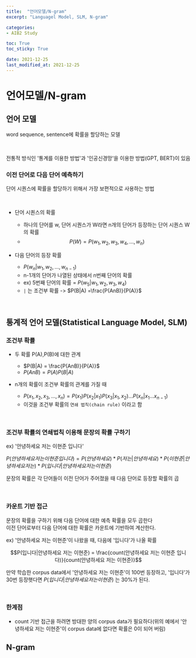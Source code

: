 ```yaml
---
title:  "언어모델/N-gram"
excerpt: "Languagel Model, SLM, N-gram"

categories:
- AIB2 Study

toc: True
toc_sticky: True

date: 2021-12-25
last_modified_at: 2021-12-25
---
```


# 언어모델/N-gram

## 언어 모델

word sequence, sentence에 확률을 할당하는 모델

<br>

전통적 방식인 '통계를 이용한 방법'과 '인공신경망'을 이용한 방법(GPT, BERT)이 있음

### 이전 단어로 다음 단어 예측하기

단어 시퀀스에 확률을 할당하기 위해서 가장 보편적으로 사용하는 방법

<br>

- 단어 시퀀스의 확률
  - 하나의 단어를 w, 단어 시퀀스가 W라면 n개의 단어가 등장하는 단어 시퀀스 W의 확률
  - $$P(W)=P(w_1,w_2,w_3,w_4,...,w_n)$$

- 다음 단어의 등장 확률
  - $P(w_n|w_1,w_2,...,w_{n-1})$
  - n-1개의 단어가 나열된 상태에서 n번째 단어의 확률
  - ex) 5번째 단어의 확률 = $P(w_5|w_1,w_2,w_3,w_4)$
  - `|` 는 조건부 확률 -> $P(B|A) =\frac{P(AnB)}{P(A)}$

<br>

## 통계적 언어 모델(Statistical Language Model, SLM)

### 조건부 확률

- 두 확률 P(A),P(B)에 대한 관계
  - $P(B|A) = \frac{P(AnB)}{P(A)}$
  - $P(AnB) = P(A)P(B|A)$

- n개의 확률이 조건부 확률의 관계를 가질 때
  - $P(x_1,x_2,x_3,...,x_n) = P(x_1)P(x_2|x_1)P(x_3|x_1,x_2)...P(x_n|x_1...x_{n-1})$
  - 이것을 조건부 확률의 `연쇄 법칙(chain rule)` 이라고 함

<br>

### 조건부 확률의 연쇄법칙 이용해 문장의 확률 구하기

ex) '안녕하세요 저는 이현준 입니다'

$P(안녕하세요 저는 이현준 입니다) = P(안녕하세요) * P(저는|안녕하세요) * P(이현준|안녕하세요 저는) * P(입니다|안녕하세요 저는 이현준)$

문장의 확률은 각 단어들이 이전 단어가 주어졌을 때 다음 단어로 등장할 확률의 곱

<br>

### 카운트 기반 접근

문장의 확률을 구하기 위해 다음 단어에 대한 예측 확률을 모두 곱한다<br>
이전 단어로부터 다음 단어에 대한 확률은 카운트에 기반하여 계산한다.

ex) '안녕하세요 저는 이현준'이 나왔을 때, 다음에 '입니다'가 나올 확률<br>

$$P(입니다|안녕하세요 저는 이현준) = \frac{count(안녕하세요 저는 이현준 입니다)}{count(안녕하세요 저는 이현준)}$$

만약 학습한 corpus data에서 '안녕하세요 저는 이현준'이 100번 등장하고, '입니다'가 30번 등장햇다면 $P(입니다|안녕하세요 저는 이현준)$ 는 30%가 된다.

<br>

### 한계점

- count 기반 접근을 하려면 방대한 양의 corpus data가 필요하다(위의 예에서 '안녕하세요 저는 이현준'이 corpus data에 없다면 확률은 0이 되어 버림)

## N-gram


